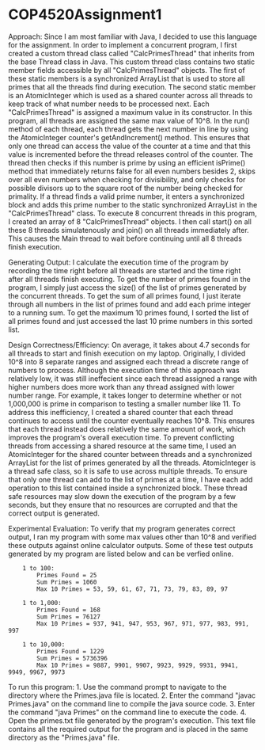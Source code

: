 # COP4520Assignment1

Approach: 
    Since I am most familiar with Java, I decided to use this language for the assignment. In order to implement a concurrent program, I first created a custom thread class called "CalcPrimesThread" that inherits from the base Thread class in Java. This custom thread class contains two static member fields accessible by all "CalcPrimesThread" objects. The first of these static members is a synchronized ArrayList that is used to store all primes that all the threads find during execution. The second static member is an AtomicInteger which is used as a shared counter across all threads to keep track of what number needs to be processed next.
    Each "CalcPrimesThread" is assigned a maximum value in its constructor. In this program, all threads are assigned the same max value of 10^8. In the run() method of each thread, each thread gets the next number in line by using the AtomicInteger counter's getAndIncrement() method. This ensures that only one thread can access the value of the counter at a time and that this value is incremented before the thread releases control of the counter. The thread then checks if this number is prime by using an efficient isPrime() method that immediately returns false for all even numbers besides 2, skips over all even numbers when checking for divisibility, and only checks for possible divisors up to the square root of the number being checked for primality. If a thread finds a valid prime number, it enters a synchronized block and adds this prime number to the static synchronized ArrayList in the "CalcPrimesThread" class.
    To execute 8 concurrent threads in this program, I created an array of 8 "CalcPrimesThread" objects. I then call start() on all these 8 threads simulatenously and join() on all threads immediately after. This causes the Main thread to wait before continuing until all 8 threads finish execution.

Generating Output:
    I calculate the execution time of the program by recording the time right before all threads are started and the time right after all threads finish executing. To get the number of primes found in the program, I simply just access the size() of the list of primes generated by the concurrent threads. To get the sum of all primes found, I just iterate through all numbers in the list of primes found and add each prime integer to a running sum. To get the maximum 10 primes found, I sorted the list of all primes found and just accessed the last 10 prime numbers in this sorted list.
    
Design Correctness/Efficiency:
    On average, it takes about 4.7 seconds for all threads to start and finish execution on my laptop. Originally, I divided 10^8 into 8 separate ranges and assigned each thread a discrete range of numbers to process. Although the execution time of this approach was relatively low, it was still ineffecient since each thread assigned a range with higher numbers does more work than any thread assigned with lower number range. For example, it takes longer to determine whether or not 1,000,000 is prime in comparison to testing a smaller number like 11. 
    To address this inefficiency, I created a shared counter that each thread continues to access until the counter eventually reaches 10^8. This ensures that each thread instead does relatively the same amount of work, which improves the program's overall execution time.
    To prevent conflicting threads from accessing a shared resource at the same time, I used an AtomicInteger for the shared counter between threads and a synchronized ArrayList for the list of primes generated by all the threads. AtomicInteger is a thread safe class, so it is safe to use across multiple threads. To ensure that only one thread can add to the list of primes at a time, I have each add operation to this list contained inside a synchronized block. These thread safe resources may slow down the execution of the program by a few seconds, but they ensure that no resources are corrupted and that the correct output is generated.
    
Experimental Evaluation:
    To verify that my program generates correct output, I ran my program with some max values other than 10^8 and verified these outputs against online calculator outputs. Some of these test outputs generated by my program are listed below and can be verfied online.
        
        1 to 100:
            Primes Found = 25
            Sum Primes = 1060 
            Max 10 Primes = 53, 59, 61, 67, 71, 73, 79, 83, 89, 97
        
        1 to 1,000:
            Primes Found = 168
            Sum Primes = 76127
            Max 10 Primes = 937, 941, 947, 953, 967, 971, 977, 983, 991, 997
        
        1 to 10,000:
            Primes Found = 1229
            Sum Primes = 5736396
            Max 10 Primes = 9887, 9901, 9907, 9923, 9929, 9931, 9941, 9949, 9967, 9973

To run this program: 
    1. Use the command prompt to navigate to the directory where the Primes.java file is located.
    2. Enter the command "javac Primes.java" on the command line to compile the java source code.
    3. Enter the command "java Primes" on the command line to execute the code.
    4. Open the primes.txt file generated by the program's execution. This text file contains all the required output for the program and is placed in the same directory as the "Primes.java" file.

